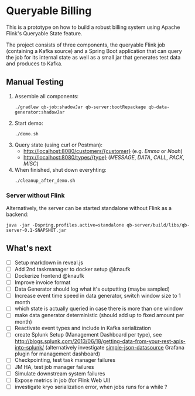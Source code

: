 Queryable Billing
=================

This is a prototype on how to build a robust billing system using Apache Flink's Queryable State feature.

The project consists of three components, the queryable Flink job (containing a Kafka source) and a Spring Boot application that can query the job for its internal state as well as a small jar that generates test data and produces to Kafka.

Manual Testing
--------------
1. Assemble all components:
    ```
    ./gradlew qb-job:shadowJar qb-server:bootRepackage qb-data-generator:shadowJar
    ```
2. Start demo:
    ```
    ./demo.sh
    ```
3. Query state (using curl or Postman):
    - <http://localhost:8080/customers/{customer}> (e.g. *Emma* or *Noah*)
    - <http://localhost:8080/types/{type}> (*MESSAGE*, *DATA*, *CALL*, *PACK*, *MISC*)
4. When finished, shut down everyhting:
    ```
    ./cleanup_after_demo.sh
    ```
    
### Server without Flink
Alternatively, the server can be started standalone without Flink as a backend: 
```
java -jar -Dspring.profiles.active=standalone qb-server/build/libs/qb-server-0.1-SNAPSHOT.jar 
```


What's next
-----------
- [ ] Setup markdown in reveal.js 
- [ ] Add 2nd taskmanager to docker setup @knaufk
- [ ] Dockerize frontend @knaufk
- [ ] Improve invoice format
- [ ] Data Generator should log what it's outputting (maybe sampled)
- [ ] Increase event time speed in data generator, switch window size to 1 month
- [ ] which state is actually queried in case there is more than one window
- [ ] make data generator deterministic (should add up to fixed amount per month)
- [ ] Reactivate event types and include in Kafka serialization
- [ ] create Splunk Setup (Management Dashboard per type), see <http://blogs.splunk.com/2013/06/18/getting-data-from-your-rest-apis-into-splunk/> (alternatively investigate [simple-json-datasource](https://github.com/grafana/simple-json-datasource) Grafana plugin for management dashboard)
- [ ] Checkpointing, test task manager failures
- [ ] JM HA, test job manager failures
- [ ] Simulate downstream system failures
- [ ] Expose metrics in job (for Flink Web UI)
- [ ] investigate kryo serialization error, when jobs runs for a while ?
